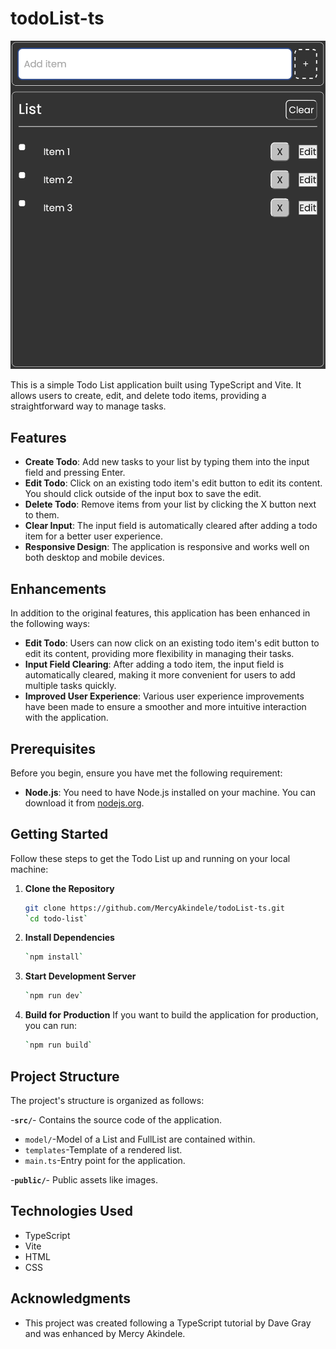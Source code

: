 # todoList-ts
![Todo List Image](public/image/Screenshot%202023-10-08%20at%202.11.19%20PM.png)


This is a simple Todo List application built using TypeScript and Vite. It allows users to create, edit, and delete todo items, providing a straightforward way to manage tasks.

## Features

- **Create Todo**: Add new tasks to your list by typing them into the input field and pressing Enter.
- **Edit Todo**: Click on an existing todo item's edit button to edit its content. You should click outside of the input box to save the edit.
- **Delete Todo**: Remove items from your list by clicking the X button next to them.
- **Clear Input**: The input field is automatically cleared after adding a todo item for a better user experience.
- **Responsive Design**: The application is responsive and works well on both desktop and mobile devices.

## Enhancements

In addition to the original features, this application has been enhanced in the following ways:

- **Edit Todo**: Users can now click on an existing todo item's edit button to edit its content, providing more flexibility in managing their tasks.
- **Input Field Clearing**: After adding a todo item, the input field is automatically cleared, making it more convenient for users to add multiple tasks quickly.
- **Improved User Experience**: Various user experience improvements have been made to ensure a smoother and more intuitive interaction with the application.

## Prerequisites

Before you begin, ensure you have met the following requirement:

- **Node.js**: You need to have Node.js installed on your machine. You can download it from [nodejs.org](https://nodejs.org/).

## Getting Started

Follow these steps to get the Todo List up and running on your local machine:

1. **Clone the Repository**

   ```bash
   git clone https://github.com/MercyAkindele/todoList-ts.git
   `cd todo-list`
2. **Install Dependencies**
    ```bash
    `npm install`
3. **Start Development Server**
    ```bash
    `npm run dev`
4. **Build for Production**
    If you want to build the application for production, you can run:
    ```bash
    `npm run build`

## Project Structure

The project's structure is organized as follows:

-**`src/`**- Contains the source code of the application.

* `model/`-Model of a List and FullList are contained within.
* `templates`-Template of a rendered list.
* `main.ts`-Entry point for the application.

-**`public/`**- Public assets like images.

## Technologies Used

* TypeScript
* Vite
* HTML
* CSS

## Acknowledgments

* This project was created following a TypeScript tutorial by Dave Gray and was enhanced by Mercy Akindele.